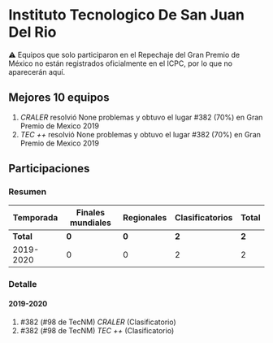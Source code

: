 # Instituto Tecnologico De San Juan Del Rio

:warning: Equipos que solo participaron en el Repechaje del Gran Premio de México no están registrados oficialmente en el ICPC, por lo que no aparecerán aquí.

## Mejores 10 equipos

1. _CRALER_ resolvió None problemas y obtuvo el lugar #382 (70%) en Gran Premio de Mexico 2019
1. _TEC ++_ resolvió None problemas y obtuvo el lugar #382 (70%) en Gran Premio de Mexico 2019

## Participaciones

### Resumen

| Temporada | Finales mundiales | Regionales | Clasificatorios | Total |
| --- | --- | --- | --- | --- |
| **Total** | **0** | **0** | **2** | **2** |
| 2019-2020 | 0 | 0 | 2 | 2 |

### Detalle

#### 2019-2020

1. #382 (#98 de TecNM) _CRALER_ (Clasificatorio)
1. #382 (#98 de TecNM) _TEC ++_ (Clasificatorio)




